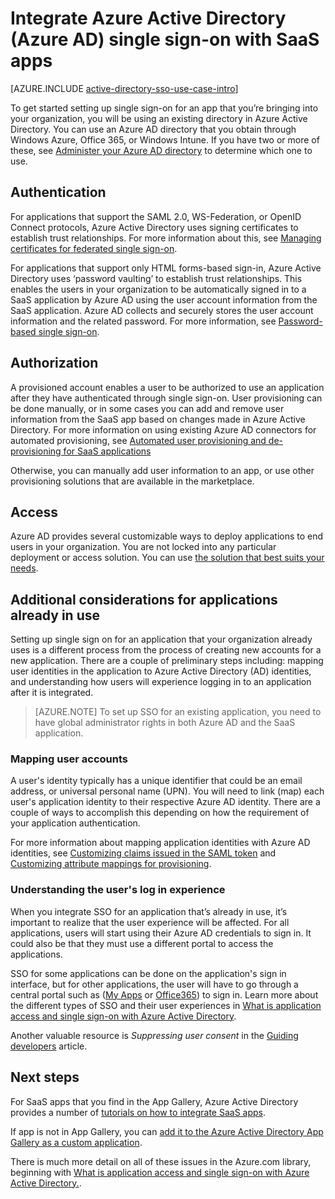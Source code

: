<properties
   pageTitle="Integrate Azure Active Directory single sign-on with SaaS apps |  Windows Azure"
   description="Enable single sign-on authentication and user provisioning centralized access management of SaaS apps in Azure Active Directory"
   services="active-directory"
   documentationCenter=""
   authors="curtand"
   manager="stevenpo"
   editor=""/>

   <tags
	ms.service="active-directory"
	ms.date="10/28/2015"
	wacn.date=""/>

# Integrate Azure Active Directory (Azure AD) single sign-on with SaaS apps  

[AZURE.INCLUDE [active-directory-sso-use-case-intro](../includes/active-directory-sso-use-case-intro.md)]

To get started setting up single sign-on for an app that you’re bringing into your organization, you will be using an existing directory in Azure Active Directory. You can use an Azure AD directory that you obtain through Windows Azure, Office 365, or Windows Intune. If you have two or more of these, see [Administer your Azure AD directory](/documentation/articles/active-directory-administer) to determine which one to use.

## Authentication

For applications that support the SAML 2.0, WS-Federation, or OpenID Connect protocols, Azure Active Directory uses signing certificates to establish trust relationships. For more information about this, see [Managing certificates for federated single sign-on](/documentation/articles/active-directory-sso-certs).

For applications that support only HTML forms-based sign-in, Azure Active Directory uses ‘password vaulting’ to establish trust relationships. This enables the users in your organization to be automatically signed in to a SaaS application by Azure AD using the user account information from the SaaS application. Azure AD collects and securely stores the user account information and the related password. For more information, see [Password-based single sign-on](active-directory-appssoaccess-whatis.md\#password-based-single-sign-on).

## Authorization

A provisioned account enables a user to be authorized to use an application after they have authenticated through single sign-on. User provisioning can be done manually, or in some cases you can add and remove user information from the SaaS app based on changes made in Azure Active Directory. For more information on using existing Azure AD connectors for automated provisioning, see  [Automated user provisioning and de-provisioning for SaaS applications](/documentation/articles/active-directory-saas-app-provisioning)

Otherwise, you can manually add user information to an app, or use other provisioning solutions that are available in the marketplace.

## Access

Azure AD provides several customizable ways to deploy applications to end users in your organization. You are not locked into any particular deployment or access solution. You can use [the solution that best suits your needs](/documentation/articles/active-directory-appssoaccess-whatis#deploying-azure-ad-integrated-applications-to-users).

## Additional considerations for applications already in use

Setting up single sign on for an application that your organization already uses is a different process from the process of creating new accounts for a new application. There are a couple of preliminary steps including: mapping user identities in the application to Azure Active Directory (AD) identities, and understanding how users will experience logging in to an application after it is integrated.

> [AZURE.NOTE] To set up SSO for an existing application, you need to have global administrator rights in both Azure AD and the SaaS application.

### Mapping user accounts

A user's identity typically has a unique identifier that could be an email address, or universal personal name (UPN). You will need to link (map) each user's application identity to their respective Azure AD identity. There are a couple of ways to accomplish this depending on how the requirement of your application authentication.

For more information about mapping application identities with Azure AD identities, see [Customizing claims issued in the SAML token](http://social.technet.microsoft.com/wiki/contents/articles/31257.azure-active-directory-customizing-claims-issued-in-the-saml-token-for-pre-integrated-apps.aspx) and [Customizing attribute mappings for provisioning](/documentation/articles/active-directory-saas-customizing-attribute-mappings).

### Understanding the user's log in experience

When you integrate SSO for an application that’s already in use, it’s important to realize that the user experience will be affected. For all applications, users will start using their Azure AD credentials to sign in. It could also be that they must use a different portal to access the applications.

SSO for some applications can be done on the application's sign in interface, but for other applications, the user will have to go through a central portal such as ([My Apps](http://myapps.microsoft.com) or [Office365](http://portal.office.com/myapps)) to sign in. Learn more about the different types of SSO and their user experiences in [What is application access and single sign-on with Azure Active Directory](/documentation/articles/active-directory-appssoaccess-whatis).

Another valuable resource is *Suppressing user consent* in the [Guiding developers](/documentation/articles/active-directory-applications-guiding-developers-for-lob-applications) article.

## Next steps


For SaaS apps that you find in the App Gallery, Azure Active Directory provides a number of [tutorials on how to integrate SaaS apps](/documentation/articles/active-directory-saas-tutorial-list).

If app is not in App Gallery, you can [add it to the Azure Active Directory App Gallery as a custom
application](http://blogs.technet.com/b/ad/archive/2015/06/17/bring-your-own-app-with-azure-ad-self-service-saml-configuration-gt-now-in-preview.aspx).

There is much more detail on all of these issues in the Azure.com library,
beginning with [What is application access and single sign-on with Azure Active Directory.](/documentation/articles/active-directory-appssoaccess-whatis).

